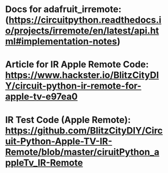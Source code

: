 # Docs for adafruit_irremote: (https://circuitpython.readthedocs.io/projects/irremote/en/latest/api.html#implementation-notes)
# Article for IR Apple Remote Code: https://www.hackster.io/BlitzCityDIY/circuit-python-ir-remote-for-apple-tv-e97ea0
# IR Test Code (Apple Remote): https://github.com/BlitzCityDIY/Circuit-Python-Apple-TV-IR-Remote/blob/master/ciruitPython_appleTv_IR-Remote
